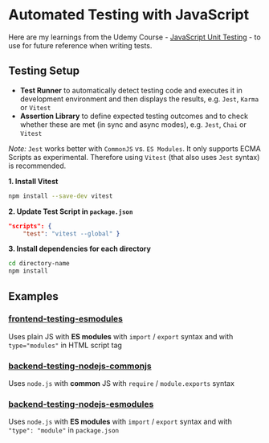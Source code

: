 # Automated Testing with JavaScript

Here are my learnings from the Udemy Course - [JavaScript Unit Testing](https://www.udemy.com/course/javascript-unit-testing-the-practical-guide/) - to use for future reference when writing tests.

## Testing Setup

- **Test Runner** to automatically detect testing code and executes it in development environment and then displays the results, e.g. `Jest`, `Karma` or `Vitest`
- **Assertion Library** to define expected testing outcomes and to check whether these are met (in sync and async modes), e.g. `Jest`, `Chai` or `Vitest`

_Note:_ `Jest` works better with `CommonJS` vs. `ES Modules`. It only supports ECMA Scripts as experimental. Therefore using `Vitest` (that also uses `Jest` syntax) is recommended.

**1. Install Vitest**

```bash
npm install --save-dev vitest
```

**2. Update Test Script in `package.json`**

```json
"scripts": {
    "test": "vitest --global" }
```

**3. Install dependencies for each directory**

```bash
cd directory-name
npm install
```

## Examples

### [frontend-testing-esmodules](./frontend-testing-esmodules/)

Uses plain JS with **ES modules** with `import` / `export` syntax
and with `type="modules"` in HTML script tag

### [backend-testing-nodejs-commonjs](./backend-testing-nodejs-commonjs/)

Uses `node.js` with **common** JS with `require` / `module.exports` syntax

### [backend-testing-nodejs-esmodules](./backend-testing-nodejs-esmodules/)

Uses `node.js` with **ES modules** with `import` / `export` syntax and with `  "type": "module"` in `package.json`
